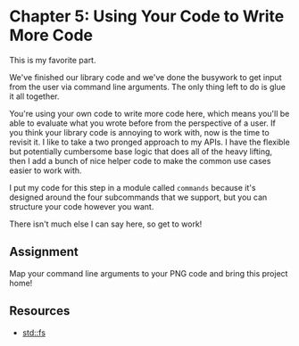 # Chapter 5: Using Your Code to Write More Code

This is my favorite part.

We've finished our library code and we've done the busywork to get input from the user via command line arguments. The only thing left to do is glue it all together.

You're using your own code to write more code here, which means you'll be able to evaluate what you wrote before from the perspective of a user. If you think your library code is annoying to work with, now is the time to revisit it. I like to take a two pronged approach to my APIs. I have the flexible but potentially cumbersome base logic that does all of the heavy lifting, then I add a bunch of nice helper code to make the common use cases easier to work with.

I put my code for this step in a module called `commands` because it's designed around the four subcommands that we support, but you can structure your code however you want.

There isn't much else I can say here, so get to work!


## Assignment
Map your command line arguments to your PNG code and bring this project home!


## Resources
* [std::fs](https://doc.rust-lang.org/std/fs/index.html)
